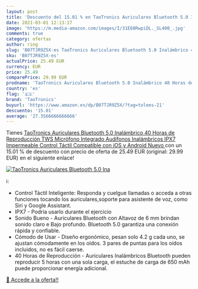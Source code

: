 ```yaml
---
layout: post
title: 'Descuento del 15.01 % en TaoTronics Auriculares Bluetooth 5.0 Ina'
date: 2021-03-01 12:13:17
image: 'https://m.media-amazon.com/images/I/31E68RwpiDL._SL400_.jpg'
comments: true
category: ofertas
author: ring
slug: 'B07TJR9Z5X-es TaoTronics Auriculares Bluetooth 5.0 Inalámbrico 40 Horas...'
sku: 'B07TJR9Z5X-es'
actualPrice: 25.49 EUR
currency: EUR
price: 25.49
comparePrice: 29.99 EUR
prodname: 'TaoTronics Auriculares Bluetooth 5.0 Inalámbrico 40 Horas de Reproducción TWS Micrófono Integrado Audífonos Inalámbricos IPX7 Impermeable Control Táctil Compatible con iOS y Android  Nuevo '
country: 'es'
flag: '🇪🇸'
brand: 'TaoTronics'
buyurl: 'https://www.amazon.es/dp/B07TJR9Z5X/?tag=tolees-21'
descuento: '15.01'
average: '27.3566666666666'
---
```


Tienes [TaoTronics Auriculares Bluetooth 5.0 Inalámbrico 40 Horas de Reproducción TWS Micrófono Integrado Audífonos Inalámbricos IPX7 Impermeable Control Táctil Compatible con iOS y Android  Nuevo ](https://www.amazon.es/dp/B07TJR9Z5X/?tag=tolees-21) con un 15.01 % de descuento con precio de oferta de 25.49 EUR (original: 29.99 EUR) en el siguiente enlace!

[![TaoTronics Auriculares Bluetooth 5.0 Ina](https://m.media-amazon.com/images/I/31E68RwpiDL._SL400_.jpg)](https://www.amazon.es/dp/B07TJR9Z5X/?tag=tolees-21)

ℹ️:

- Control Táctil Inteligente: Responda y cuelgue llamadas o acceda a otras funciones tocando los auriculares,soporte para asistente de voz, como Siri y Google Assistant.
- IPX7 - Podría usarlo durante el ejercicio
- Sonido Bueno - Auriculares Bluetooth con Altavoz de 6 mm brindan sonido claro e Bajo profundo. Bluetooth 5.0 garantiza una conexión rápida y confiable.
- Cómodo de Usar - Diseño ergonómico, pesan solo 4.2 g cada uno, se ajustan cómodamente en los oídos. 3 pares de puntas para los oídos incluidos, no es fácil caerse.
- 40 Horas de Reproducción - Auriculares Inalámbricos Bluetooth pueden reproducir 5 horas con una sola carga, el estuche de carga de 650 mAh puede proporcionar energía adicional.

[🛒 Accede a la oferta!!](https://www.amazon.es/dp/B07TJR9Z5X/?tag=tolees-21)
